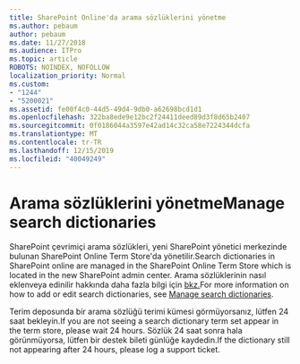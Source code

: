```yaml
---
title: SharePoint Online'da arama sözlüklerini yönetme
ms.author: pebaum
author: pebaum
ms.date: 11/27/2018
ms.audience: ITPro
ms.topic: article
ROBOTS: NOINDEX, NOFOLLOW
localization_priority: Normal
ms.custom:
- "1244"
- "5200021"
ms.assetid: fe00f4c0-44d5-49d4-9db0-a62698bcd1d1
ms.openlocfilehash: 322ba8ede9e12bc2f24411deed89d3f8d65b2407
ms.sourcegitcommit: 0f0186044a3597e42ad14c32ca58e7224344dcfa
ms.translationtype: MT
ms.contentlocale: tr-TR
ms.lasthandoff: 12/15/2019
ms.locfileid: "40049249"
---
```

# <a name="manage-search-dictionaries"></a><span data-ttu-id="2e77f-102">Arama sözlüklerini yönetme</span><span class="sxs-lookup"><span data-stu-id="2e77f-102">Manage search dictionaries</span></span>

<span data-ttu-id="2e77f-103">SharePoint çevrimiçi arama sözlükleri, yeni SharePoint yönetici merkezinde bulunan SharePoint Online Term Store'da yönetilir.</span><span class="sxs-lookup"><span data-stu-id="2e77f-103">Search dictionaries in SharePoint online are managed in the SharePoint Online Term Store which is located in the new SharePoint admin center.</span></span> <span data-ttu-id="2e77f-104">Arama sözlüklerinin nasıl eklenveya edinilir hakkında daha fazla bilgi için [bkz.](https://go.microsoft.com/fwlink/?linkid=2044669&amp;clcid=0x409)</span><span class="sxs-lookup"><span data-stu-id="2e77f-104">For more information on how to add or edit search dictionaries, see [Manage search dictionaries](https://go.microsoft.com/fwlink/?linkid=2044669&amp;clcid=0x409).</span></span>
  
<span data-ttu-id="2e77f-105">Terim deposunda bir arama sözlüğü terimi kümesi görmüyorsanız, lütfen 24 saat bekleyin.</span><span class="sxs-lookup"><span data-stu-id="2e77f-105">If you are not seeing a search dictionary term set appear in the term store, please wait 24 hours.</span></span> <span data-ttu-id="2e77f-106">Sözlük 24 saat sonra hala görünmüyorsa, lütfen bir destek bileti günlüğe kaydedin.</span><span class="sxs-lookup"><span data-stu-id="2e77f-106">If the dictionary still not appearing after 24 hours, please log a support ticket.</span></span>
  